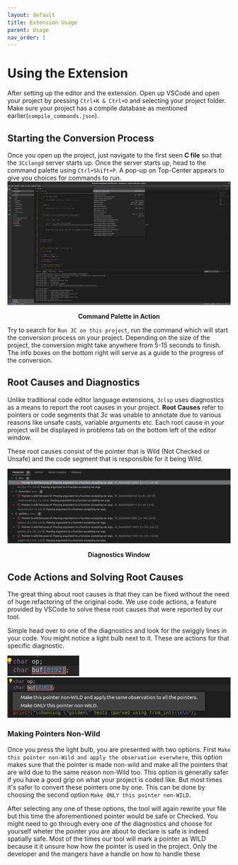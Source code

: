 ```yaml
---
layout: default
title: Extension Usage
parent: Usage
nav_order: 1
---
```


# [](#header-1)Using the Extension

After setting up the editor and the extension. Open up VSCode and open your project by pressing `Ctrl+K & Ctrl+O` and selecting your project folder. Make sure your project has a compile database as mentioned earlier(`compile_commands.json`).

## [](#header-2) Starting the Conversion Process

Once you open up the project, just navigate to the first seen **C file** so that the `3Cclangd` server starts up. Once the server starts up, head to the command palette using `Ctrl+Shift+P`. A pop-up on Top-Center appears to give you choices for commands to run. 
![](../../assets/images/command-palette.png)

<figcaption align = "center"><b>Command Palette in Action</b></figcaption>

Try to search for `Run 3C on this project`, run the command which will start the conversion process on your project. Depending on the size of the project, the conversion might take anywhere from 5-15 seconds to finish. The info boxes on the bottom right will serve as a guide to the progress of the conversion.

## [](#header-2) Root Causes and Diagnostics

Unlike traditional code editor language extensions, `3clsp` uses diagnostics as a means to report the root causes in your project. **Root Causes** refer to pointers or code segments that *3c* was unable to annotate due to various reasons like unsafe casts, variable arguments etc. Each root cause in your project will be displayed in problems tab on the bottom left of the editor window.

These root causes consist of the pointer that is Wild (Not Checked or Unsafe) and the code segment that is responsible for it being Wild.

![](../../assets/images/diagnostics.png)
<figcaption align = "center"><b>Diagnostics Window</b></figcaption>


## [](#header-2) Code Actions and Solving Root Causes

The great thing about root causes is that they can be fixed without the need of huge refactoring of the original code. We use code actions, a feature provided by VSCode to solve these root causes that were reported by our tool.

Simple head over to one of the diagnostics and look for the swiggly lines in your code. You might notice a light bulb next to it. These are actions for that specific diagnostic.

![](../../assets/images/lightbulb.png)
![](../../assets/images/best-code-actions.png)

### [](#header-3)Making Pointers Non-Wild

Once you press the light bulb, you are presented with two options. First `Make this pointer non-Wild and apply the observation everwhere`, this option makes sure that the pointer is made non-wild and make all the pointers that are wild due to the same reason non-Wild too. This option is generally safer if you have a good grip on what your project is coded like. But most times it's safer to convert these pointers one by one. This can be done by choosing the second option `Make ONLY this pointer non-WILD`.

After selecting any one of these options, the tool will again rewrite your file but this time the aforementioned pointer would be safe or Checked. You might need to go through every one of the diagnostics and choose for yourself wheter the pointer you are about to declare is safe is indeed spatially safe. Most of the times our tool will mark a pointer as WILD because it it unsure how how the pointer is used in the project. Only the developer and the mangers have a handle on how to handle these

